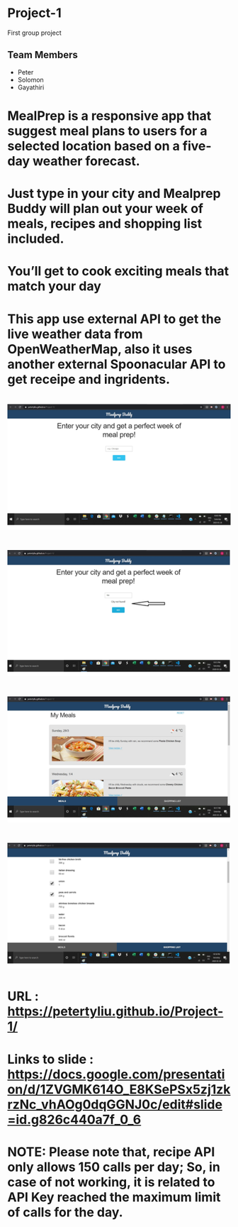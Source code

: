 # Project-1

First group project

## Team Members
* Peter
* Solomon
* Gayathiri

# MealPrep is a responsive app that suggest meal plans to users for a  selected location based on a five-day weather forecast. 

# Just type in your city and Mealprep Buddy will plan out your week of meals, recipes and shopping list included. 

# You’ll get to cook exciting meals that match your day

# This app use external API  to get the live weather data from OpenWeatherMap, also it uses another external Spoonacular API to get receipe and ingridents.


# ![Home](image/home.jpg)
# ![City Not Found](image/City_not_found.jpg)
# ![Five day meal based on weather](image/five_day_meal.jpg)
# ![Shopping list](image/shopping_list.jpg)

# URL :  https://petertyliu.github.io/Project-1/

# Links to slide :  https://docs.google.com/presentation/d/1ZVGMK614O_E8KSePSx5zj1zkrzNc_vhAOg0dqGGNJ0c/edit#slide=id.g826c440a7f_0_6

# NOTE: Please note that, recipe API only allows 150 calls per day; So, in case of not working, it is related to API Key reached the maximum limit of calls for the day.



